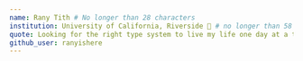 ```yaml
---
name: Rany Tith # No longer than 28 characters
institution: University of California, Riverside 🚩 # no longer than 58 characters
quote: Looking for the right type system to live my life one day at a time.
github_user: ranyishere
---
```

